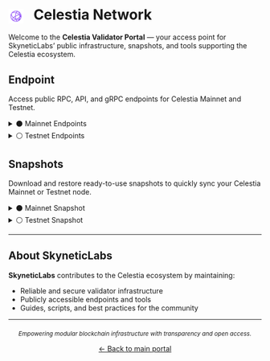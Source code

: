 # <img src="https://raw.githubusercontent.com/Skyneticlabs/Logo/main/celestia-logo.png" width="30" align="center"> &nbsp; Celestia Network

Welcome to the **Celestia Validator Portal** — your access point for SkyneticLabs’ public infrastructure, snapshots, and tools supporting the Celestia ecosystem.

<section class="endpoint-section">
  <h2> Endpoint</h2>
  <p>Access public RPC, API, and gRPC endpoints for Celestia Mainnet and Testnet.</p>

  <details>
    <summary> ⚫ Mainnet Endpoints</summary>
    <ul>
      <li><strong>RPC:</strong> <a href="https://rpc.mainnet.celestia.net" target="_blank">rpc.mainnet.celestia.net</a></li>
      <li><strong>API:</strong> <a href="https://api.mainnet.celestia.net" target="_blank">api.mainnet.celestia.net</a></li>
      <li><strong>gRPC:</strong> <a href="https://grpc.mainnet.celestia.net" target="_blank">grpc.mainnet.celestia.net</a></li>
    </ul>
  </details>

  <details>
    <summary> ⚪ Testnet Endpoints</summary>
    <ul>
      <li><strong>RPC:</strong> <a href="https://rpc.testnet.celestia.net" target="_blank">rpc.testnet.celestia.net</a></li>
      <li><strong>API:</strong> <a href="https://api.testnet.celestia.net" target="_blank">api.testnet.celestia.net</a></li>
      <li><strong>gRPC:</strong> <a href="https://grpc.testnet.celestia.net" target="_blank">grpc.testnet.celestia.net</a></li>
    </ul>
  </details>
</section>

<section class="snapshot-section">
  <h2>Snapshots</h2>
  <p>Download and restore ready-to-use snapshots to quickly sync your Celestia Mainnet or Testnet node.</p>

  <details>
    <summary>⚫ Mainnet Snapshot</summary>
    <p>Use the following commands to download and restore the latest snapshot for Celestia Mainnet:</p>
    <pre><code>cd $HOME
sudo systemctl stop celestia-appd

cp $HOME/.celestia-app/data/priv_validator_state.json $HOME/.celestia-app/priv_validator_state.json.backup

rm -rf $HOME/.celestia-app/data

curl -L https://snapshot-celestia.skyneticlabs.com/celestia/snap_mainnet.tar.lz4 | tar -Ilz4 -xf - -C $HOME/.celestia-app/

mv $HOME/.celestia-app/priv_validator_state.json.backup $HOME/.celestia-app/data/priv_validator_state.json

sudo systemctl restart celestia-appd && sudo journalctl -u celestia-appd -f
</code></pre>
  </details>

  <details>
    <summary>⚪ Testnet Snapshot</summary>
    <p>Use the following commands to download and restore the latest snapshot for Celestia Testnet:</p>
    <pre><code>cd $HOME
sudo systemctl stop celestia-appd

cp $HOME/.celestia-app/data/priv_validator_state.json $HOME/.celestia-app/priv_validator_state.json.backup

rm -rf $HOME/.celestia-app/data

curl -L https://snapshot-mocha.skyneticlabs.com/celestia/snap_testnet.tar.lz4 | tar -Ilz4 -xf - -C $HOME/.celestia-app/

mv $HOME/.celestia-app/priv_validator_state.json.backup $HOME/.celestia-app/data/priv_validator_state.json

sudo systemctl restart celestia-appd && sudo journalctl -u celestia-appd -f
</code></pre>
  </details>
</section>

---

##  About SkyneticLabs

**SkyneticLabs** contributes to the Celestia ecosystem by maintaining:

- Reliable and secure validator infrastructure  
- Publicly accessible endpoints and tools  
- Guides, scripts, and best practices for the community  

---

<p align="center">
  <sub><i>Empowering modular blockchain infrastructure with transparency and open access.</i></sub>
</p>

<p align="center"> <a href="README.md">← Back to main portal</a> </p> 
